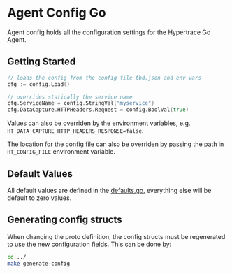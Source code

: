 # Agent Config Go

Agent config holds all the configuration settings for the Hypertrace Go Agent.

## Getting Started

```go
// loads the config from the config file tbd.json and env vars
cfg := config.Load()

// overrides statically the service name
cfg.ServiceName = config.StringVal("myservice")
cfg.DataCapture.HTTPHeaders.Request = config.BoolVal(true)
```

Values can also be overriden by the environment variables, e.g. `HT_DATA_CAPTURE_HTTP_HEADERS_RESPONSE=false`.

The location for the config file can also be overriden by passing the path in `HT_CONFIG_FILE` environment variable.

## Default Values

All default values are defined in the [defaults.go](./defaults.go), everything else will be default to zero values.

## Generating config structs

When changing the proto definition, the config structs must be regenerated to use the new configuration fields. This can be done by:

```bash
cd ../
make generate-config
```
